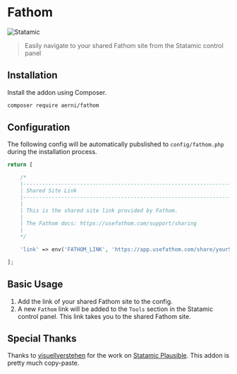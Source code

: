 # Fathom

![Statamic](https://flat.badgen.net/badge/Statamic/3.0+/FF269E)

> Easily navigate to your shared Fathom site from the Statamic control panel

## Installation
Install the addon using Composer.

```bash
composer require aerni/fathom
```

## Configuration

The following config will be automatically pubslished to `config/fathom.php` during the installation process.

```php
return [

    /*
    |--------------------------------------------------------------------------
    | Shared Site Link
    |--------------------------------------------------------------------------
    |
    | This is the shared site link provided by Fathom.
    |
    | The Fathom docs: https://usefathom.com/support/sharing
    |
    */

    'link' => env('FATHOM_LINK', 'https://app.usefathom.com/share/yourSharedLink'),

];
```

## Basic Usage
1. Add the link of your shared Fathom site to the config.
2. A new `Fathom` link will be added to the `Tools` section in the Statamic control panel. This link takes you to the shared Fathom site.

## Special Thanks
Thanks to [visuellverstehen](https://visuellverstehen.de) for the work on [Statamic Plausible](https://github.com/visuellverstehen/statamic-plausible). This addon is pretty much copy-paste.
